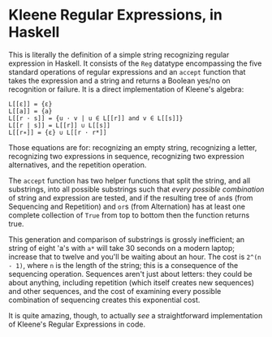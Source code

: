 # Kleene Regular Expressions, in Haskell

This is literally the definition of a simple string recognizing regular
expression in Haskell.  It consists of the `Reg` datatype encompassing
the five standard operations of regular expressions and an `accept`
function that takes the expression and a string and returns a Boolean
yes/no on recognition or failure. It is a direct implementation of
Kleene's algebra:

    L[[ε]] = {ε}
    L[[a]] = {a}
    L[[r · s]] = {u · v | u ∈ L[[r]] and v ∈ L[[s]]}
    L[[r | s]] = L[[r]] ∪ L[[s]]
    L[[r∗]] = {ε} ∪ L[[r · r*]]
    
Those equations are for: recognizing an empty string, recognizing a
letter, recognizing two expressions in sequence, recognizing two
expression alternatives, and the repetition operation.

The `accept` function has two helper functions that split the string,
and all substrings, into all possible substrings such that *every
possible combination* of string and expression are tested, and if the
resulting tree of `and`s (from Sequencing and Repetition) and `or`s
(from Alternation) has at least one complete collection of `True` from
top to bottom then the function returns true.

This generation and comparison of substrings is grossly inefficient; an
string of eight 'a's with `a*` will take 30 seconds on a modern laptop;
increase that to twelve and you'll be waiting about an hour.  The cost
is `2^(n - 1)`, where `n` is the length of the string; this is a
consequence of the sequencing operation.  Sequences aren't just about
letters: they could be about anything, including repetition (which
itself creates new sequences) and other sequences, and the cost of
examining every possible combination of sequencing creates this
exponential cost.

It is quite amazing, though, to actually *see* a straightforward
implementation of Kleene's Regular Expressions in code.




